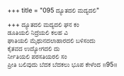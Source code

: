 +++
title = "095 ದ್ಯೂತದಲಿ ಮದ್ಯದಲಿ"

+++
ದ್ಯೂತದಲಿ ಮದ್ಯದಲಿ ಘನ ಕಂ   
ಡೂತಿಯಲಿ ನಿದ್ರೆಯಲಿ ಕಲಹ ವಿ   
ಘಾತಿಯಲಿ ಮೈಥುನದಲಾಹಾರದಲಿ ಬಳಿಸಂದು   
ಕೈತವದ ಉದ್ಯೋಗದಲಿ ದು  
ರ್ನೀತಿಯಲಿ ಪರಸತಿಯರಲಿ ಸಂ  
ಪ್ರೀತಿ ಬಲಿವುದು ಬೆದಕ ಬೆದಕಲು ಭೂಪ ಕೇಳೆಂದ   ॥95॥